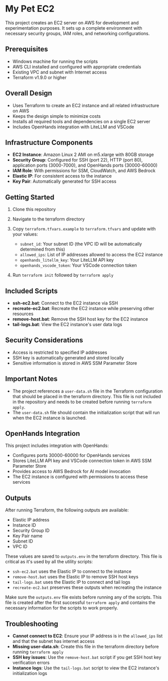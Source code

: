 # My Pet EC2

This project creates an EC2 server on AWS for development and experimentation purposes. It sets up a complete environment with necessary security groups, IAM roles, and networking configurations.

## Prerequisites

- Windows machine for running the scripts
- AWS CLI installed and configured with appropriate credentials
- Existing VPC and subnet with Internet access
- Terraform v1.9.0 or higher

## Overall Design

- Uses Terraform to create an EC2 instance and all related infrastructure on AWS
- Keeps the design simple to minimize costs
- Installs all required tools and dependencies on a single EC2 server
- Includes OpenHands integration with LiteLLM and VSCode

## Infrastructure Components

- **EC2 Instance**: Amazon Linux 2 AMI on m5.xlarge with 80GB storage
- **Security Group**: Configured for SSH (port 22), HTTP (port 80), application ports (3000-7000), and OpenHands ports (30000-60000)
- **IAM Role**: With permissions for SSM, CloudWatch, and AWS Bedrock
- **Elastic IP**: For consistent access to the instance
- **Key Pair**: Automatically generated for SSH access

## Getting Started

1. Clone this repository
2. Navigate to the terraform directory
3. Copy `terraform.tfvars.example` to `terraform.tfvars` and update with your values:
   - `subnet_id`: Your subnet ID (the VPC ID will be automatically determined from this)
   - `allowed_ips`: List of IP addresses allowed to access the EC2 instance
   - `openhands_litellm_key`: Your LiteLLM API key
   - `openhands_vscode_token`: Your VSCode connection token

4. Run `terraform init` followed by `terraform apply`

## Included Scripts

- **ssh-ec2.bat**: Connect to the EC2 instance via SSH
- **recreate-ec2.bat**: Recreate the EC2 instance while preserving other resources
- **remove-host.bat**: Remove the SSH host key for the EC2 instance
- **tail-logs.bat**: View the EC2 instance's user data logs

## Security Considerations

- Access is restricted to specified IP addresses
- SSH key is automatically generated and stored locally
- Sensitive information is stored in AWS SSM Parameter Store

## Important Notes

- The project references a `user-data.sh` file in the Terraform configuration that should be placed in the terraform directory. This file is not included in the repository and needs to be created before running `terraform apply`.
- The `user-data.sh` file should contain the initialization script that will run when the EC2 instance is launched.

## OpenHands Integration

This project includes integration with OpenHands:

- Configures ports 30000-60000 for OpenHands services
- Stores LiteLLM API key and VSCode connection token in AWS SSM Parameter Store
- Provides access to AWS Bedrock for AI model invocation
- The EC2 instance is configured with permissions to access these services

## Outputs

After running Terraform, the following outputs are available:
- Elastic IP address
- Instance ID
- Security Group ID
- Key Pair name
- Subnet ID
- VPC ID

These values are saved to `outputs.env` in the terraform directory. This file is critical as it's used by all the utility scripts:
- `ssh-ec2.bat` uses the Elastic IP to connect to the instance
- `remove-host.bat` uses the Elastic IP to remove SSH host keys
- `tail-logs.bat` uses the Elastic IP to connect and tail logs
- `recreate-ec2.bat` preserves these outputs when recreating the instance

Make sure the `outputs.env` file exists before running any of the scripts. This file is created after the first successful `terraform apply` and contains the necessary information for the scripts to work properly.

## Troubleshooting

- **Cannot connect to EC2**: Ensure your IP address is in the `allowed_ips` list and that the subnet has internet access
- **Missing user-data.sh**: Create this file in the terraform directory before running `terraform apply`
- **SSH key issues**: Use the `remove-host.bat` script if you get SSH host key verification errors
- **Instance logs**: Use the `tail-logs.bat` script to view the EC2 instance's initialization logs
